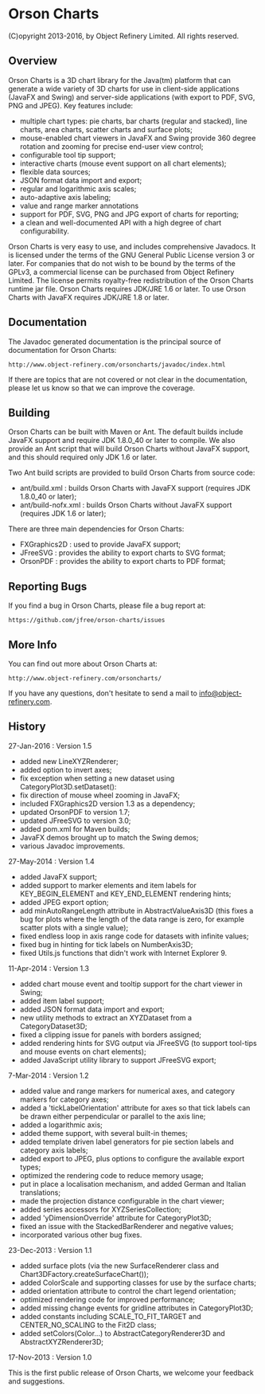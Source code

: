 Orson Charts
============

(C)opyright 2013-2016, by Object Refinery Limited.  All rights reserved.


Overview
--------
Orson Charts is a 3D chart library for the Java(tm) platform that can generate a wide variety of 3D charts for use in client-side applications (JavaFX and Swing) and server-side applications (with export to PDF, SVG, PNG and JPEG). Key features include:

- multiple chart types: pie charts, bar charts (regular and stacked), line charts, area charts, scatter charts and surface plots;
- mouse-enabled chart viewers in JavaFX and Swing provide 360 degree rotation and zooming for precise end-user view control;
- configurable tool tip support;
- interactive charts (mouse event support on all chart elements);
- flexible data sources; 
- JSON format data import and export;
- regular and logarithmic axis scales;
- auto-adaptive axis labeling;
- value and range marker annotations
- support for PDF, SVG, PNG and JPG export of charts for reporting;
- a clean and well-documented API with a high degree of chart configurability.

Orson Charts is very easy to use, and includes comprehensive Javadocs.  It is licensed under the terms of the GNU General Public License version 3 or later.  For companies that do not wish to be bound by the terms of the GPLv3, a commercial license can be purchased from Object Refinery Limited.  The license permits royalty-free redistribution of the Orson Charts runtime jar file.  Orson Charts requires JDK/JRE 1.6 or later.  To use Orson Charts with JavaFX requires JDK/JRE 1.8 or later.


Documentation
-------------
The Javadoc generated documentation is the principal source of documentation for Orson Charts:

    http://www.object-refinery.com/orsoncharts/javadoc/index.html

If there are topics that are not covered or not clear in the documentation, please let us know so that we can improve the coverage.


Building
--------
Orson Charts can be built with Maven or Ant.  The default builds include JavaFX support and require JDK 1.8.0_40 or later to compile.  We also provide an Ant script that will build Orson Charts without JavaFX support, and this should required only JDK 1.6 or later.

Two Ant build scripts are provided to build Orson Charts from source code:

- ant/build.xml : builds Orson Charts with JavaFX support (requires JDK 1.8.0_40 or later);
- ant/build-nofx.xml : builds Orson Charts without JavaFX support (requires JDK 1.6 or later);

There are three main dependencies for Orson Charts:

- FXGraphics2D : used to provide JavaFX support;
- JFreeSVG : provides the ability to export charts to SVG format;
- OrsonPDF : provides the ability to export charts to PDF format;


Reporting Bugs
--------------
If you find a bug in Orson Charts, please file a bug report at:

    https://github.com/jfree/orson-charts/issues


More Info
---------
You can find out more about Orson Charts at:

    http://www.object-refinery.com/orsoncharts/

If you have any questions, don't hesitate to send a mail to info@object-refinery.com.


History
-------

27-Jan-2016 : Version 1.5

- added new LineXYZRenderer;
- added option to invert axes;
- fix exception when setting a new dataset using CategoryPlot3D.setDataset():
- fix direction of mouse wheel zooming in JavaFX;
- included FXGraphics2D version 1.3 as a dependency;
- updated OrsonPDF to version 1.7;
- updated JFreeSVG to version 3.0;
- added pom.xml for Maven builds;
- JavaFX demos brought up to match the Swing demos;
- various Javadoc improvements.


27-May-2014 : Version 1.4

- added JavaFX support;
- added support to marker elements and item labels for KEY_BEGIN_ELEMENT and KEY_END_ELEMENT rendering hints;
- added JPEG export option;
- add minAutoRangeLength attribute in AbstractValueAxis3D (this fixes a bug for plots where the length of the data range is zero, for example scatter plots with a single value);
- fixed endless loop in axis range code for datasets with infinite values;
- fixed bug in hinting for tick labels on NumberAxis3D;
- fixed Utils.js functions that didn't work with Internet Explorer 9.


11-Apr-2014 : Version 1.3

- added chart mouse event and tooltip support for the chart viewer in Swing;
- added item label support;
- added JSON format data import and export;
- new utility methods to extract an XYZDataset from a CategoryDataset3D;
- fixed a clipping issue for panels with borders assigned;
- added rendering hints for SVG output via JFreeSVG (to support tool-tips 
and mouse events on chart elements);
- added JavaScript utility library to support JFreeSVG export;


7-Mar-2014 : Version 1.2

- added value and range markers for numerical axes, and category markers for category axes;
- added a 'tickLabelOrientation' attribute for axes so that tick labels can be drawn either perpendicular or parallel to the axis line;
- added a logarithmic axis;
- added theme support, with several built-in themes;
- added template driven label generators for pie section labels and category axis labels;
- added export to JPEG, plus options to configure the available export types;
- optimized the rendering code to reduce memory usage;
- put in place a localisation mechanism, and added German and Italian translations;
- made the projection distance configurable in the chart viewer;
- added series accessors for XYZSeriesCollection;
- added 'yDimensionOverride' attribute for CategoryPlot3D;
- fixed an issue with the StackedBarRenderer and negative values;
- incorporated various other bug fixes.


23-Dec-2013 : Version 1.1

- added surface plots (via the new SurfaceRenderer class and Chart3DFactory.createSurfaceChart());
- added ColorScale and supporting classes for use by the surface charts;
- added orientation attribute to control the chart legend orientation;
- optimized rendering code for improved performance;
- added missing change events for gridline attributes in CategoryPlot3D;
- added constants including SCALE_TO_FIT_TARGET and CENTER_NO_SCALING to the Fit2D class;
- added setColors(Color...) to AbstractCategoryRenderer3D and AbstractXYZRenderer3D;


17-Nov-2013 : Version 1.0

This is the first public release of Orson Charts, we welcome your feedback and suggestions.
